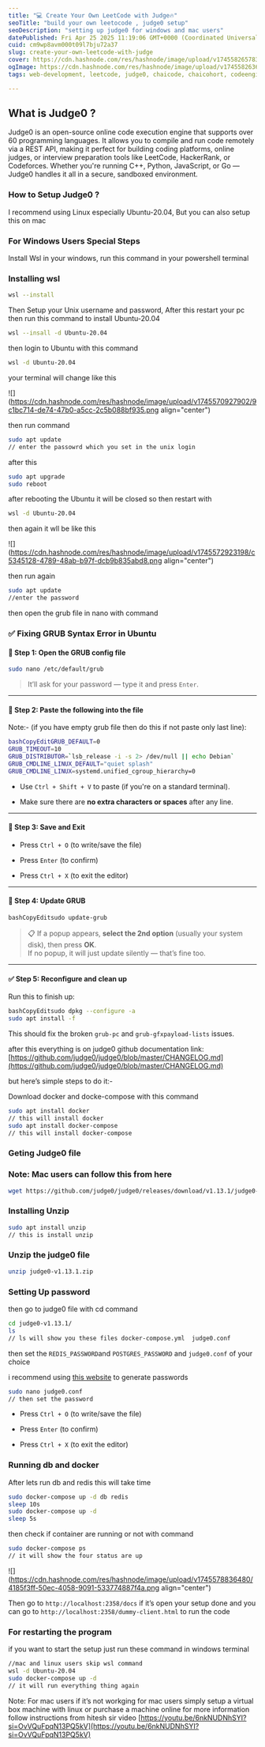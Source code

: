 ```yaml
---
title: "💻 Create Your Own LeetCode with Judge🔥"
seoTitle: "build your own leetocode , judge0 setup"
seoDescription: "setting up judge0 for windows and mac users"
datePublished: Fri Apr 25 2025 11:19:06 GMT+0000 (Coordinated Universal Time)
cuid: cm9wp8avm000t09l7bju72a37
slug: create-your-own-leetcode-with-judge
cover: https://cdn.hashnode.com/res/hashnode/image/upload/v1745582657835/810949ac-2ad3-4763-9277-d14656025769.png
ogImage: https://cdn.hashnode.com/res/hashnode/image/upload/v1745582636190/88962e46-6bfe-48bd-bc4c-560f1739e969.png
tags: web-development, leetcode, judge0, chaicode, chaicohort, codeengine, judge0setup, chaicodecohort

---
```


## **What is Judge0 ?**

Judge0 is an open-source online code execution engine that supports over 60 programming languages. It allows you to compile and run code remotely via a REST API, making it perfect for building coding platforms, online judges, or interview preparation tools like LeetCode, HackerRank, or Codeforces. Whether you're running C++, Python, JavaScript, or Go — Judge0 handles it all in a secure, sandboxed environment.

### How to Setup Judge0 ?

I recommend using Linux especially Ubuntu-20.04, But you can also setup this on mac

### For Windows Users Special Steps

Install Wsl in your windows, run this command in your powershell terminal

### Installing wsl

```bash
wsl --install
```

Then Setup your Unix username and password, After this restart your pc then run this command to install Ubuntu-20.04

```bash
wsl --insall -d Ubuntu-20.04
```

then login to Ubuntu with this command

```bash
wsl -d Ubuntu-20.04
```

your terminal will change like this

![](https://cdn.hashnode.com/res/hashnode/image/upload/v1745570927902/9c1bc714-de74-47b0-a5cc-2c5b088bf935.png align="center")

then run command

```bash
sudo apt update
// enter the passowrd which you set in the unix login
```

after this

```bash
sudo apt upgrade
sudo reboot
```

after rebooting the Ubuntu it will be closed so then restart with

```bash
wsl -d Ubuntu-20.04
```

then again it wll be like this

![](https://cdn.hashnode.com/res/hashnode/image/upload/v1745572923198/c5345128-4789-48ab-b97f-dcb9b835abd8.png align="center")

then run again

```bash
sudo apt update 
//enter the password
```

then open the grub file in nano with command

### ✅ Fixing GRUB Syntax Error in Ubuntu

#### 🔧 Step 1: Open the GRUB config file

```bash
sudo nano /etc/default/grub
```

> It’ll ask for your password — type it and press `Enter`.

---

#### 🧾 Step 2: Paste the following into the file

Note:- (if you have empty grub file then do this if not paste only last line):

```bash
bashCopyEditGRUB_DEFAULT=0
GRUB_TIMEOUT=10
GRUB_DISTRIBUTOR=`lsb_release -i -s 2> /dev/null || echo Debian`
GRUB_CMDLINE_LINUX_DEFAULT="quiet splash"
GRUB_CMDLINE_LINUX=systemd.unified_cgroup_hierarchy=0
```

* Use `Ctrl + Shift + V` to paste (if you're on a standard terminal).
    
* Make sure there are **no extra characters or spaces** after any line.
    

---

#### 💾 Step 3: Save and Exit

* Press `Ctrl + O` (to write/save the file)
    
* Press `Enter` (to confirm)
    
* Press `Ctrl + X` (to exit the editor)
    

---

#### 🔄 Step 4: Update GRUB

```bash
bashCopyEditsudo update-grub
```

> 📋 If a popup appears, **select the 2nd option** (usually your system disk), then press **OK**.  
> If no popup, it will just update silently — that’s fine too.

---

#### ✅ Step 5: Reconfigure and clean up

Run this to finish up:

```bash
bashCopyEditsudo dpkg --configure -a
sudo apt install -f
```

This should fix the broken `grub-pc` and `grub-gfxpayload-lists` issues.

after this everything is on judge0 github documentation link: [https://github.com/judge0/judge0/blob/master/CHANGELOG.md](https://github.com/judge0/judge0/blob/master/CHANGELOG.md)

but here’s simple steps to do it:-

Download docker and docke-compose with this command

```bash
sudo apt install docker
// this will install docker
sudo apt install docker-compose
// this will install docker-compose
```

### Geting Judge0 file

### Note: Mac users can follow this from here

```bash
wget https://github.com/judge0/judge0/releases/download/v1.13.1/judge0-v1.13.1.zip
```

### Installing Unzip

```bash
sudo apt install unzip
// this is install unzip
```

### Unzip the judge0 file

```bash
unzip judge0-v1.13.1.zip
```

### Setting Up password

then go to judge0 file with cd command

```bash
cd judge0-v1.13.1/
ls 
// ls will show you these files docker-compose.yml  judge0.conf
```

then set the `REDIS_PASSWORD`and `POSTGRES_PASSWORD` and `judge0.conf` of your choice

i recommend using [this website](https://www.random.org/passwords/?num=1&len=32&format=plain&rnd=new) to generate passwords

```bash
sudo nano judge0.conf
// then set the password
```

* Press `Ctrl + O` (to write/save the file)
    
* Press `Enter` (to confirm)
    
* Press `Ctrl + X` (to exit the editor)
    

### Running db and docker

After lets run db and redis this will take time

```bash
sudo docker-compose up -d db redis
sleep 10s
sudo docker-compose up -d
sleep 5s
```

then check if container are running or not with command

```bash
sudo docker-compose ps
// it will show the four status are up
```

![](https://cdn.hashnode.com/res/hashnode/image/upload/v1745578836480/4185f3ff-50ec-4058-9091-533774887f4a.png align="center")

Then go to `http://localhost:2358/docs` if it’s open your setup done and you can go to `http://localhost:2358/dummy-client.html` to run the code

### For restarting the program

if you want to start the setup just run these command in windows terminal

```bash
//mac and linux users skip wsl command
wsl -d Ubuntu-20.04
sudo docker-compose up -d 
// it will run everything thing again
```

Note: For mac users if it’s not workging for mac users simply setup a virtual box machine with linux or purchase a machine online for more information follow instructions from hitesh sir video [https://youtu.be/6nkNUDNhSYI?si=OvVQuFpqN13PQ5kV](https://youtu.be/6nkNUDNhSYI?si=OvVQuFpqN13PQ5kV)